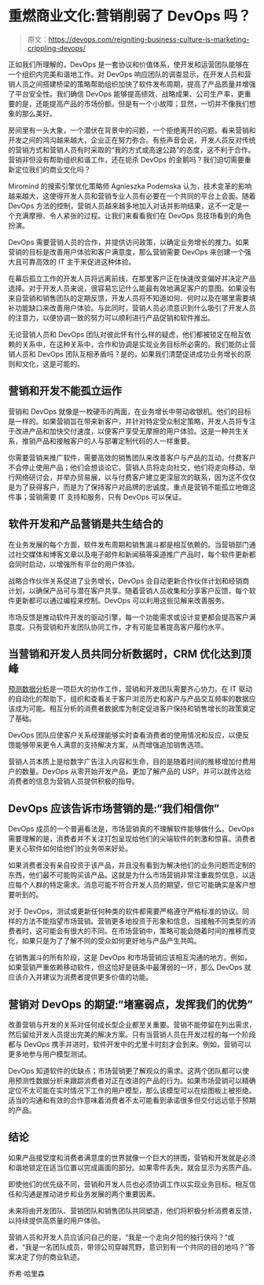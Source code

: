 # 重燃商业文化:营销削弱了 DevOps 吗？

> 原文：<https://devops.com/reigniting-business-culture-is-marketing-crippling-devops/>

正如我们所理解的，DevOps 是一套协议和价值体系，使开发和运营团队能够在一个组织内完美和谐地工作。对 DevOps 响应团队的调查显示，在开发人员和营销人员之间搭建桥梁的策略帮助组织加快了软件发布周期，提高了产品质量并增强了平台安全性。我们确信 DevOps 能够提高绩效、战略成果、公司生产率，更重要的是，还能提高产品的市场份额。但是有一个小故障；显然，一切并不像我们想象的那么美好。

房间里有一头大象，一个潜伏在背景中的问题，一个拒绝离开的问题。看来营销和开发之间的鸿沟越来越大，企业正在努力弥合。有些声音会说，开发人员反对传统的营销方式和营销人员有时采取的“我的方式或高速公路”的态度，这不利于合作。营销非但没有帮助组织和谐工作，还在扼杀 DevOps 的金鹅吗？我们迫切需要重新定位我们的商业文化吗？

Miromind 的搜索引擎优化策略师 Agnieszka Podemska 认为，技术变革的影响越来越大，这使得开发人员和营销专业人员有必要在一个共同的平台上会面。随着 DevOps 方法的控制，营销人员越来越多地加入对话并影响结果，这不一定是一个充满摩擦、令人紧张的过程。让我们来看看我们在 DevOps 竞技场看到的角色扮演。

DevOps 需要营销人员的合作，并提供访问政策，以确定业务增长的推力。如果营销的目标是改善用户体验和客户满意度，那么营销需要 DevOps 来创建一个强大且可靠高效的 IT 主干来促进这种体验。

在幕后孤立工作的开发人员将远离前线，在那里客户正在快速改变偏好并决定产品选择。对于开发人员来说，很容易忘记什么能最有效地满足客户的意图。如果没有来自营销和销售团队的定期反馈，开发人员将不知道如何、何时以及在哪里需要填补功能缺口来改善用户体验。与此同时，营销人员必须意识到什么吸引了开发人员的注意力，以便协调一致的努力可以顺利进行产品促销和软件推出。

无论营销人员和 DevOps 团队对彼此怀有什么样的疑虑，他们都被锁定在相互依赖的关系中，在这种关系中，合作和协调是实现业务目标所必需的。我们能防止营销人员和 DevOps 团队互相矛盾吗？是的，如果我们清楚促进成功业务增长的原则和文化，这是可能的。

## 营销和开发不能孤立运作

营销和 DevOps 就像是一枚硬币的两面，在业务增长中带动收银机。他们的目标是一样的。如果营销旨在带来新客户，并针对特定受众制定策略，开发人员将专注于改进产品和加快交付速度，以便客户享受无摩擦的用户体验。这是一种共生关系，推销产品和接触客户的人与部署定制代码的人一样重要。

你需要营销来推广软件，需要高效的销售团队来改善客户与产品的互动。付费客户不会停止使用产品；他们会想谈论它。营销人员将走向社交，他们将走向移动，举行网络研讨会，并举办贸易展，以与付费客户建立更深层次的联系，因为这不仅仅是为了获得客户，而是为了保持客户对品牌的忠诚度。重点是营销不能孤立地做这件事；营销需要 IT 支持和服务，只有 DevOps 可以保证。

## 软件开发和产品营销是共生结合的

在业务发展的每个方面，软件发布周期和销售漏斗都是相互依赖的。当营销部门通过社交媒体和博客文章以及电子邮件和新闻稿等渠道推广产品时，每个软件更新都会同时启动，以增强所有平台的用户体验。

战略合作伙伴关系促进了业务增长，DevOps 会自动更新合作伙伴计划和经销商计划，以确保产品可与潜在客户共享。随着营销人员收集和分享客户反馈，每个软件更新都可以通过编程来控制。DevOps 可以利用这些见解来改善服务。

市场反馈是推动软件开发的驱动引擎，每一个功能需求或设计变更都会提高客户满意度。只有营销和开发团队协同工作，才有可能显著提高客户履约水平。

## 当营销和开发人员共同分析数据时，CRM 优化达到顶峰

[预测数据分析](https://dzone.com/articles/predictive-analytics-in-devops-applications-and-be)是一项巨大的协作工作，营销和开发团队需要齐心协力。在 IT 驱动的自动化的帮助下，组织和查看关于客户浏览历史和客户与产品交互频率的数据应该成为可能。相互分析的消费者数据库为制定促进客户保持和销售增长的政策奠定了基础。

DevOps 团队应使客户关系经理能够实时查看消费者的使用情况和反应，以便反馈能够带来更令人满意的支持解决方案，从而增强追加销售选项。

营销人员本质上是给数字广告注入内容和生命，目的是随着时间的推移增加付费用户的数量。DevOps 从零开始开发产品，更加了解产品的 USP，并可以就传达给消费者的信息为营销人员提供积极的指导。

## DevOps 应该告诉市场营销的是:“我们相信你”

DevOps 成员的一个普遍看法是，市场营销真的不理解软件能够做什么。DevOps 需要理解的是，消费者并不关注打包呈现给他们的尖端软件的刺激和惊喜。消费者更关心软件如何给他们的业务带来好处。

如果消费者没有亲自投资于该产品，并且没有看到为解决他们的业务问题而定制的东西，他们最不可能购买该产品。这就是为什么市场营销非常注重裁剪信息，以适应每个人群的特定需求。消息可能不符合开发人员的期望，但它可能确实是客户想要听到的。

对于 DevOps，测试或更新任何种类的软件都需要严格遵守严格标准的协议。同样的方法不能指望市场营销。营销更多地投资于形象和信息，当接触不同类型的消费者时，这可能会有很大的不同。在市场营销中，策略可能会随着时间的推移而变化，如果只是为了了解不同的受众如何更好地与产品产生共鸣。

在销售漏斗的所有阶段，这是 DevOps 和市场营销应该相互沟通的地方。例如，如果营销严重依赖移动软件，但这恰好是链条中最薄弱的一环，那么 DevOps 就应该介入并建议为消费者提供更多价值的功能。

## 营销对 DevOps 的期望:“堵塞弱点，发挥我们的优势”

改善营销与开发的关系对任何成长型企业都至关重要。营销不能停留在列出需求，然后留给开发人员提出完美的解决方案。只有当营销人员在开发过程的每一个阶段都与 DevOps 携手并进时，软件开发中的尤里卡时刻才会到来。例如，营销可以更多地参与用户模型测试。

DevOps 知道软件的优缺点；市场营销更了解观众的需求。这两个团队都可以使用预测性数据分析来跟踪消费者对正在改进的产品的行为。如果市场营销可以精确定位不太可能在实时情况下工作的用户模型，那么该模型可以在绘图板上被拒绝。适当的沟通和有效的合作意味着消费者不太可能看到承诺很多但交付远远低于预期的产品。

## 结论

如果产品接受度和消费者满意度的世界就像一个巨大的拼图，营销和开发就是必须和谐地锁定在适当位置以完成画面的部分。如果零件丢失，就会显示为劣质产品。

即使他们的优先级不同，营销和开发人员也必须协调工作以实现业务目标。相互信任和沟通是推动进步和业务发展的两个重要因素。

未来将由开发团队、营销团队和销售团队共同塑造，他们将积极分析消费者反馈，以持续提供高质量的用户体验。

营销人员和开发人员应该问自己的是，“我是一个走向夕阳的独行侠吗？”或者，“我是一名团队成员，带领公司穿越荒野，意识到有一个共同的目的地吗？”答案决定了你的商业轨迹。

乔希·哈里森
